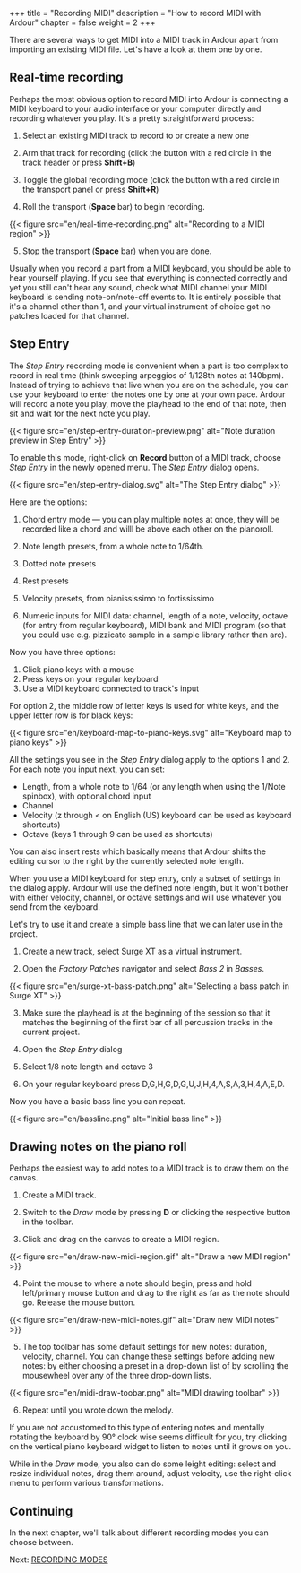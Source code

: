 +++
title = "Recording MIDI"
description = "How to record MIDI with Ardour"
chapter = false
weight = 2
+++

There are several ways to get MIDI into a MIDI track in Ardour apart from
importing an existing MIDI file. Let's have a look at them one by one.

## Real-time recording

Perhaps the most obvious option to record MIDI into Ardour is connecting a
MIDI keyboard to your audio interface or your computer directly and recording
whatever you play. It's a pretty straightforward process: 

1. Select an existing MIDI track to record to or create a new one

2. Arm that track for recording (click the button with a red circle in the track header or press **Shift+B**)

3. Toggle the global recording mode (click the button with a red circle in the transport panel or press **Shift+R**)

4. Roll the transport (**Space** bar) to begin recording.

{{< figure src="en/real-time-recording.png" alt="Recording to a MIDI region" >}}

5. Stop the transport (**Space** bar) when you are done.

Usually when you record a part from a MIDI keyboard, you should be able to
hear yourself playing. If you see that everything is connected correctly and
yet you still can't hear any sound, check what MIDI channel your MIDI keyboard
is sending note-on/note-off events to. It is entirely possible that it's a
channel other than 1, and your virtual instrument of choice got no patches
loaded for that channel.

<!-- ### Launching the recording from a MIDI keyboard

A lot of MIDI keyboards come with a set of transport buttons for rewinding,
fast-forwarding, playing, and recording. This is particularly convenient for
cases when you need to record multiple takes and you don't want to swithc
between computer keyboard and MIDI keyboard all the time.

Pushing a transport button sends a MIDI Control Change (CC) event, but a DAW
like Ardour needs to interpret that CC event. So Ardour comes with MIDI maps
where a CC event

By default Ardour is configured so that MIDI input will follow MIDI track selection. This means that when you have multiple MIDI tracks that all can produce sound when you press a key on your MIDI keyboard,
Setup MIDI devices in Preferences: set "follow track" globally and per-device. -->

## Step Entry

The _Step Entry_ recording mode is convenient when a part is too complex to
record in real time (think sweeping arpeggios of 1/128th notes at 140bpm).
Instead of trying to achieve that live when you are on the schedule, you can
use your keyboard to enter the notes one by one at your own pace. Ardour will
record a note you play, move the playhead to the end of that note, then sit
and wait for the next note you play.

{{< figure src="en/step-entry-duration-preview.png" alt="Note duration preview in Step Entry" >}}

To enable this mode, right-click on **Record** button of a MIDI track, choose
_Step Entry_ in the newly opened menu. The _Step Entry_ dialog opens.

{{< figure src="en/step-entry-dialog.svg" alt="The Step Entry dialog" >}}

Here are the options:

1. Chord entry mode — you can play multiple notes at once, they will be recorded like a chord and willl be above each other on the pianoroll.

2. Note length presets, from a whole note to 1/64th.

3. Dotted note presets

4. Rest presets

5. Velocity presets, from pianississimo to fortississimo

6. Numeric inputs for MIDI data: channel, length of a note, velocity, octave (for
entry from regular keyboard), MIDI bank and MIDI program (so that you could
use e.g. pizzicato sample in a sample library rather than arc).

Now you have three options:

1. Click piano keys with a mouse
2. Press keys on your regular keyboard
3. Use a MIDI keyboard connected to track's input

For option 2, the middle row of letter keys is used for white keys, and the upper letter row is for black keys:

{{< figure src="en/keyboard-map-to-piano-keys.svg" alt="Keyboard map to piano keys" >}}

All the settings you see in the _Step Entry_ dialog apply to the options 1 and
2. For each note you input next, you can set: 

- Length, from a whole note to 1/64 (or any length when using the 1/Note spinbox), with optional chord input
- Channel
- Velocity (z through < on English (US) keyboard can be used as keyboard shortcuts)
- Octave (keys 1 through 9 can be used as shortcuts)

You can also insert rests which basically means that Ardour shifts the editing
cursor to the right by the currently selected note length.

When you use a MIDI keyboard for step entry, only a subset of settings in the
dialog apply. Ardour will use the defined note length, but it won't bother
with either velocity, channel, or octave settings and will use whatever you
send from the keyboard.

Let's try to use it and create a simple bass line that we can later use in the
project.

1. Create a new track, select Surge XT as a virtual instrument.

2. Open the _Factory Patches_ navigator and select _Bass 2_ in _Basses_.

{{< figure src="en/surge-xt-bass-patch.png" alt="Selecting a bass patch in Surge XT" >}}

3. Make sure the playhead is at the beginning of the session so that it
matches the beginning of the first bar of all percussion tracks in the current
project.

4. Open the _Step Entry_ dialog

5. Select 1/8 note length and octave 3

6. On your regular keyboard press D,G,H,G,D,G,U,J,H,4,A,S,A,3,H,4,A,E,D.

Now you have a basic bass line you can repeat.

{{< figure src="en/bassline.png" alt="Initial bass line" >}}

## Drawing notes on the piano roll

Perhaps the easiest way to add notes to a MIDI track is to draw them on the
canvas.

1. Create a MIDI track.

2. Switch to the _Draw_ mode by pressing **D** or clicking the respective button
in the toolbar.

3. Click and drag on the canvas to create a MIDI region.

{{< figure src="en/draw-new-midi-region.gif" alt="Draw a new MIDI region" >}}

4. Point the mouse to where a note should begin, press and hold left/primary
mouse button and drag to the right as far as the note should go. Release the
mouse button.

{{< figure src="en/draw-new-midi-notes.gif" alt="Draw new MIDI notes" >}}

5. The top toolbar has some default settings for new notes: duration,
velocity, channel. You can change these settings before adding new notes: by
either choosing a preset in a drop-down list of by scrolling the mousewheel
over any of the three drop-down lists.

{{< figure src="en/midi-draw-toobar.png" alt="MIDI drawing toolbar" >}}

6. Repeat until you wrote down the melody.

If you are not accustomed to this type of entering notes and mentally rotating
the keyboard by 90° clock wise seems difficult for you, try clicking on the
vertical piano keyboard widget to listen to notes until it grows on you.

While in the _Draw_ mode, you also can do some leight editing: select and
resize individual notes, drag them around, adjust velocity, use the
right-click menu to perform various transformations.

Continuing
----------

In the next chapter, we'll talk about different recording modes you can choose between.

Next: [RECORDING MODES](../recording-modes/)
